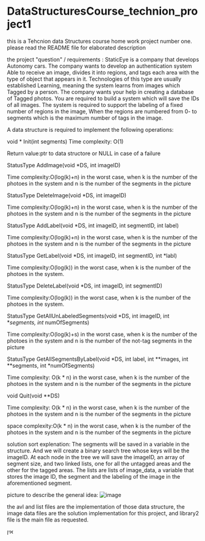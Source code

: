 # DataStructuresCourse_technion_project1
this is a Tehcnion data Structures course home work project number one. please read the README file for elaborated description

the project "question" / requirements :
StaticEye is a company that develops Autonomy cars.
The company wants to develop an authentication system
Able to receive an image, divides it into regions,
and tags each area with the type of object that appears in it.
Technologies of this type are usually established
Learning, meaning the system learns from images which
Tagged by a person.
The company wants your help in creating a database of
Tagged photos. You are required to build a system
which will save the IDs of all images. The system is required to support the labeling of a fixed number of regions in the image,
When the regions are numbered from 0- to segments which
is the maximum number of tags in the image.

A data structure is required to implement the following operations:

void * Init(int segments)
Time complexity: O(1)

Return value:ptr to data structore or NULL in case of a failure


StatusType AddImage(void *DS, int imageID)

Time complexity:O(log(k)+n) in the worst case, when k is the number of the photoes in the system and
n is the number of the segments in the picture


StatusType DeleteImage(void *DS, int imageID)

Time complexity:O(log(k)+n) in the worst case, when k is the number of the photoes in the system and
n is the number of the segments in the picture


StatusType AddLabel(void *DS, int imageID, int segmentID, int label)

Time complexity:O(log(k)+n) in the worst case, when k is the number of the photoes in the system and
n is the number of the segments in the picture


StatusType GetLabel(void *DS, int imageID, int segmentID, int *labl)

Time complexity:O(log(k)) in the worst case, when k is the number of the photoes in the system.


StatusType DeleteLabel(void *DS, int imageID, int segmentID)

Time complexity:O(log(k)) in the worst case, when k is the number of the photoes in the system.


StatusType GetAllUnLabeledSegments(void *DS, int imageID, int **segments,
int* numOfSegments)

Time complexity:O(log(k)+s) in the worst case, when k is the number of the photoes in the system and
n is the number of the not-tag segments in the picture


StatusType GetAllSegmentsByLabel(void *DS, int label, int **images, int **segments, int
*numOfSegments)

Time complexity: O(k * n) in the worst case, when k is the number of the photoes in the system and
n is the number of the segments in the picture


void Quit(void **DS)

Time complexity: O(k * n) in the worst case, when k is the number of the photoes in the system and
n is the number of the segments in the picture

space complexity:O(k * n) in the worst case, when k is the number of the photoes in the system and
n is the number of the segments in the picture


solution sort explenation:
The segments will be saved in a variable in the structure. And we will create a binary search tree whose keys will be the imageID. At each node in the tree we will save the imageID, an array of segment size, and two linked lists, one for all the untagged areas and the other for the tagged areas. The lists are lists of image_data, a variable that stores the image ID, the segment and the labeling of the image in the aforementioned segment.

picture to describe the general idea:
![image](https://github.com/adidadonne/DataStructuresCourse_technion_project1/assets/105421424/8b03cf1b-3fcf-4237-8d53-03b0d1d103ef)

the avl and list files are the implementation of those data structure, the image data files are the solution implementation 
for this project, and library2 file is the main file as requested.

אין
